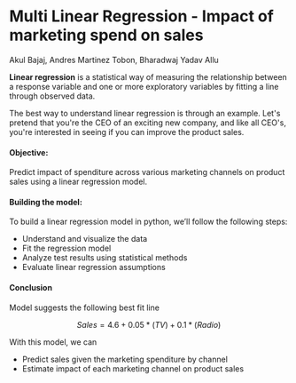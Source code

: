 # Multi Linear Regression - Impact of marketing spend on sales

Akul Bajaj, Andres Martinez Tobon, Bharadwaj Yadav Allu

**Linear regression** is a statistical way of measuring the relationship between a response variable and one or more exploratory variables by fitting a line through observed data. 

The best way to understand linear regression is through an example. Let's pretend that you're the CEO of an exciting new company, and like all CEO's, you're interested in seeing if you can improve the product sales. 

#### Objective: 
Predict impact of spenditure across various marketing channels on product sales using a linear regression model.

#### Building the model: 
To build a linear regression model in python, we’ll follow the following steps:

* Understand and visualize the data
* Fit the regression model
* Analyze test results using statistical methods
* Evaluate linear regression assumptions

#### Conclusion

Model suggests the following best fit line

$$ Sales = 4.6 + 0.05*(TV) + 0.1*(Radio) $$

With this model, we can
* Predict sales given the marketing spenditure by channel
* Estimate impact of each marketing channel on product sales
